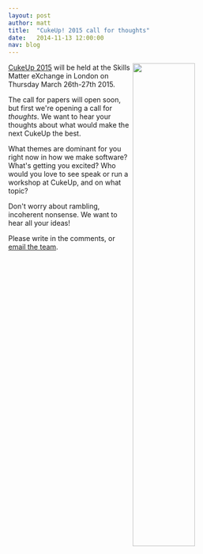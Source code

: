 ```yaml
---
layout: post
author: matt
title:  "CukeUp! 2015 call for thoughts"
date:   2014-11-13 12:00:00
nav: blog
---
```


<img src="{{ site.url }}/images/cukeup-2014/CukeUp-7672.jpg" style="float:right; width:50%">

[CukeUp 2015](https://skillsmatter.com/conferences/6332-cukeup-2015) will be held at the Skills Matter eXchange in London on Thursday March 26th-27th 2015.

The call for papers will open soon, but first we're opening a call for *thoughts*. We want to hear your thoughts about what would make the next CukeUp the best.

What themes are dominant for you right now in how we make software? What's getting you excited? Who would you love to see speak or run a workshop at CukeUp, and on what topic?

Don't worry about rambling, incoherent nonsense. We want to hear all your ideas!

Please write in the comments, or [email the team](mailto:cukeup@skillsmatter.com).
